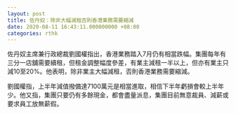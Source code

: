 ```yaml
---
layout: post
title: 佐丹奴：除非大幅減租否則香港業務需要縮減
date: 2020-08-11 16:43:11.000000000 +08:00
categories: rthk
---
```


佐丹奴主席兼行政總裁劉國權指出，香港業務踏入7月仍有相當跌幅。集團每年有三分一店舖需要續租，但租金調整幅度參差，有業主減租一半以上，但亦有業主只減10至20%。他表明，除非業主大幅減租，否則香港業務需要縮減。

劉國權指，上半年減值撥備達7100萬元是相當進取，相信下半年虧損會較上半年少。他又指，集團只要仍有多餘現金，都會盡量派息，集團目前無意裁員、減薪或要求員工放無薪假。
